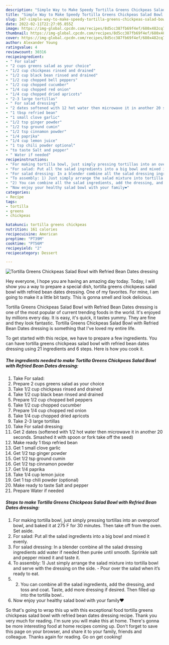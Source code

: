 ```yaml
---
description: "Simple Way to Make Speedy Tortilla Greens Chickpeas Salad Bowl with Refried Bean Dates dressing"
title: "Simple Way to Make Speedy Tortilla Greens Chickpeas Salad Bowl with Refried Bean Dates dressing"
slug: 347-simple-way-to-make-speedy-tortilla-greens-chickpeas-salad-bowl-with-refried-bean-dates-dressing
date: 2022-02-11T22:27:05.855Z
image: https://img-global.cpcdn.com/recipes/8d5cc387fb69f4ef/680x482cq70/tortilla-greens-chickpeas-salad-bowl-with-refried-bean-dates-dressing-recipe-main-photo.jpg
thumbnail: https://img-global.cpcdn.com/recipes/8d5cc387fb69f4ef/680x482cq70/tortilla-greens-chickpeas-salad-bowl-with-refried-bean-dates-dressing-recipe-main-photo.jpg
cover: https://img-global.cpcdn.com/recipes/8d5cc387fb69f4ef/680x482cq70/tortilla-greens-chickpeas-salad-bowl-with-refried-bean-dates-dressing-recipe-main-photo.jpg
author: Alexander Young
ratingvalue: 4
reviewcount: 30316
recipeingredient:
- " For salad"
- "2 cups greens salad as your choice"
- "1/2 cup chickpeas rinsed and drained"
- "1/2 cup black bean rinsed and drained"
- "1/2 cup chopped bell peppers"
- "1/2 cup chopped cucumber"
- "1/4 cup chopped red onion"
- "1/4 cup chopped dried apricots"
- "2-3 large tortillas"
- " For salad dressing"
- "2 dates softened with 12 hot water then microwave it in another 20 seconds Smashed it with spoon or fork take off the seed"
- "1 tbsp refried bean"
- "1 small clove garlic"
- "1/2 tsp ginger powder"
- "1/2 tsp ground cumin"
- "1/2 tsp cinnamon powder"
- "1/4 paprika"
- "1/4 cup lemon juice"
- "1 tsp chili powder optional"
- "to taste Salt and pepper"
- " Water if needed"
recipeinstructions:
- "For making tortilla bowl, just simply pressing tortillas into an ovenproof bowl, and baked it at 275 F for 30 minutes. Then take off from the oven. Set aside."
- "For salad: Put all the salad ingredients into a big bowl and mixed it evenly."
- "For salad dressing: In a blender combine all the salad dressing ingredients add water if needed then purée until smooth. Sprinkle salt and pepper mixed it and taste it."
- "To assembly: 1) Just simply arrange the salad mixture into tortilla bowl and serve with the dressing on the side.  Pour over the salad when it’s ready to eat."
- "2) You can combine all the salad ingredients, add the dressing, and toss and coat. Taste, add more dressing if desired. Then filled up into the tortilla bowl.."
- "Now enjoy your healthy salad bowl with your family❤️"
categories:
- Recipe
tags:
- tortilla
- greens
- chickpeas

katakunci: tortilla greens chickpeas 
nutrition: 161 calories
recipecuisine: American
preptime: "PT39M"
cooktime: "PT56M"
recipeyield: "2"
recipecategory: Dessert

---
```



![Tortilla Greens Chickpeas Salad Bowl with Refried Bean Dates dressing](https://img-global.cpcdn.com/recipes/8d5cc387fb69f4ef/680x482cq70/tortilla-greens-chickpeas-salad-bowl-with-refried-bean-dates-dressing-recipe-main-photo.jpg)

Hey everyone, I hope you are having an amazing day today. Today, I will show you a way to prepare a special dish, tortilla greens chickpeas salad bowl with refried bean dates dressing. One of my favorites. For mine, I am going to make it a little bit tasty. This is gonna smell and look delicious.



Tortilla Greens Chickpeas Salad Bowl with Refried Bean Dates dressing is one of the most popular of current trending foods in the world. It's enjoyed by millions every day. It is easy, it's quick, it tastes yummy. They are fine and they look fantastic. Tortilla Greens Chickpeas Salad Bowl with Refried Bean Dates dressing is something that I've loved my entire life.


To get started with this recipe, we have to prepare a few ingredients. You can have tortilla greens chickpeas salad bowl with refried bean dates dressing using 21 ingredients and 6 steps. Here is how you cook it.

<!--inarticleads1-->

##### The ingredients needed to make Tortilla Greens Chickpeas Salad Bowl with Refried Bean Dates dressing:

1. Take  For salad:
1. Prepare 2 cups greens salad as your choice
1. Take 1/2 cup chickpeas rinsed and drained
1. Take 1/2 cup black bean rinsed and drained
1. Prepare 1/2 cup chopped bell peppers
1. Take 1/2 cup chopped cucumber
1. Prepare 1/4 cup chopped red onion
1. Take 1/4 cup chopped dried apricots
1. Take 2-3 large tortillas
1. Take  For salad dressing:
1. Get 2 dates (softened with 1/2 hot water then microwave it in another 20 seconds. Smashed it with spoon or fork take off the seed)
1. Make ready 1 tbsp refried bean
1. Get 1 small clove garlic
1. Get 1/2 tsp ginger powder
1. Get 1/2 tsp ground cumin
1. Get 1/2 tsp cinnamon powder
1. Get 1/4 paprika
1. Take 1/4 cup lemon juice
1. Get 1 tsp chili powder (optional)
1. Make ready to taste Salt and pepper
1. Prepare  Water if needed




<!--inarticleads2-->

##### Steps to make Tortilla Greens Chickpeas Salad Bowl with Refried Bean Dates dressing:

1. For making tortilla bowl, just simply pressing tortillas into an ovenproof bowl, and baked it at 275 F for 30 minutes. Then take off from the oven. Set aside.
1. For salad: Put all the salad ingredients into a big bowl and mixed it evenly.
1. For salad dressing: In a blender combine all the salad dressing ingredients add water if needed then purée until smooth. Sprinkle salt and pepper mixed it and taste it.
1. To assembly: 1) Just simply arrange the salad mixture into tortilla bowl and serve with the dressing on the side.  - Pour over the salad when it’s ready to eat.
1. 2) You can combine all the salad ingredients, add the dressing, and toss and coat. Taste, add more dressing if desired. Then filled up into the tortilla bowl..
1. Now enjoy your healthy salad bowl with your family❤️




So that's going to wrap this up with this exceptional food tortilla greens chickpeas salad bowl with refried bean dates dressing recipe. Thank you very much for reading. I'm sure you will make this at home. There's gonna be more interesting food at home recipes coming up. Don't forget to save this page on your browser, and share it to your family, friends and colleague. Thanks again for reading. Go on get cooking!
